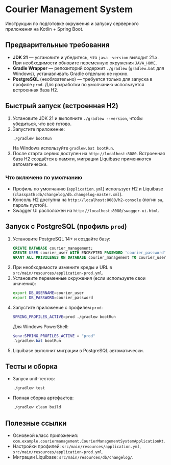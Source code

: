 # Courier Management System

Инструкции по подготовке окружения и запуску серверного приложения на Kotlin + Spring Boot.

## Предварительные требования
- **JDK 21** — установите и убедитесь, что `java -version` выводит 21.x. При необходимости обновите переменную окружения `JAVA_HOME`.
- **Gradle Wrapper** — репозиторий содержит `./gradlew` (`gradlew.bat` для Windows), устанавливать Gradle отдельно не нужно.
- **PostgreSQL** (необязательно) — требуется только для запуска в профиле `prod`. Для разработки по умолчанию используется встроенная база H2.

## Быстрый запуск (встроенная H2)
1. Установите JDK 21 и выполните `./gradlew --version`, чтобы убедиться, что всё готово.
2. Запустите приложение:
   ```bash
   ./gradlew bootRun
   ```
   На Windows используйте `gradlew.bat bootRun`.
3. После старта сервис доступен на `http://localhost:8080`. Встроенная база H2 создаётся в памяти, миграции Liquibase применяются автоматически.

### Что включено по умолчанию
- Профиль по умолчанию (`application.yml`) использует H2 и Liquibase (`classpath:db/changelog/db.changelog-master.xml`).
- Консоль H2 доступна на `http://localhost:8080/h2-console` (логин `sa`, пароль пустой).
- Swagger UI расположен на `http://localhost:8080/swagger-ui.html`.

## Запуск с PostgreSQL (профиль `prod`)
1. Установите PostgreSQL 14+ и создайте базу:
   ```sql
   CREATE DATABASE courier_management;
   CREATE USER courier_user WITH ENCRYPTED PASSWORD 'courier_password';
   GRANT ALL PRIVILEGES ON DATABASE courier_management TO courier_user;
   ```
2. При необходимости измените креды и URL в `src/main/resources/application-prod.yml`.
3. Установите переменные окружения (если используете свои значения):
   ```bash
   export DB_USERNAME=courier_user
   export DB_PASSWORD=courier_password
   ```
4. Запустите приложение с профилем `prod`:
   ```bash
   SPRING_PROFILES_ACTIVE=prod ./gradlew bootRun
   ```
   Для Windows PowerShell:
   ```powershell
   $env:SPRING_PROFILES_ACTIVE = "prod"
   .\gradlew.bat bootRun
   ```
5. Liquibase выполнит миграции в PostgreSQL автоматически.

## Тесты и сборка
- Запуск unit-тестов:
  ```bash
  ./gradlew test
  ```
- Полная сборка артефактов:
  ```bash
  ./gradlew clean build
  ```

## Полезные ссылки
- Основной класс приложения: `com.example.couriermanagement.CourierManagementSystemApplicationKt`.
- Настройки профилей: `src/main/resources/application.yml`, `src/main/resources/application-prod.yml`.
- Миграции Liquibase: `src/main/resources/db/changelog/`.
